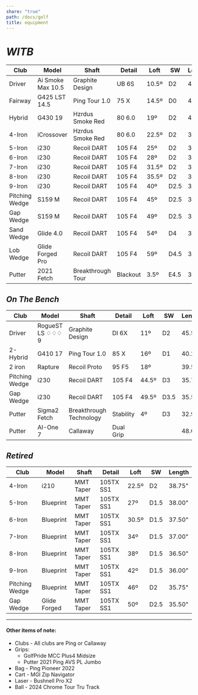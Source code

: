 ```yaml
---
share: "true"
path: /docs/golf
title: equipment
---
```

# _WITB_

| Club           | Model             | Shaft             | Detail   | Loft  | SW   | Length |
| -------------- | ----------------- | ----------------- | -------- | ----- | ---- | ------ |
| Driver         | Ai Smoke Max 10.5 | Graphite Design   | UB 6S    | 10.5º | D2   | 45.50" |
| Fairway        | G425 LST 14.5     | Ping Tour 1.0     | 75 X     | 14.5º | D0   | 43.00" |
| Hybrid         | G430 19           | Hzrdus Smoke Red  | 80 6.0   | 19º   | D2   | 40.25" |
| 4-Iron         | iCrossover        | Hzrdus Smoke Red  | 80 6.0   | 22.5º | D2   | 39.00" |
| 5-Iron         | i230              | Recoil DART       | 105 F4   | 25º   | D2   | 38.25" |
| 6-Iron         | i230              | Recoil DART       | 105 F4   | 28º   | D2   | 37.63" |
| 7-Iron         | i230              | Recoil DART       | 105 F4   | 31.5º | D2   | 37.00" |
| 8-Iron         | i230              | Recoil DART       | 105 F4   | 35.5º | D2   | 36.50" |
| 9-Iron         | i230              | Recoil DART       | 105 F4   | 40º   | D2.5 | 36.00" |
| Pitching Wedge | S159 M            | Recoil DART       | 105 F4   | 45º   | D2.5 | 35.50" |
| Gap Wedge      | S159 M            | Recoil DART       | 105 F4   | 49º   | D2.5 | 35.50" |
| Sand Wedge     | Glide 4.0         | Recoil DART       | 105 F4   | 54º   | D4   | 35.50" |
| Lob Wedge      | Glide Forged Pro  | Recoil DART       | 105 F4   | 59º   | D4.5 | 35.50" |
| Putter         | 2021 Fetch        | Breakthrough Tour | Blackout | 3.5º  | E4.5 | 33.60" |

## _On The Bench_

| Club           | Model            | Shaft                   | Detail    | Loft  | SW   | Length |
| -------------- | ---------------- | ----------------------- | --------- | ----- | ---- | ------ |
| Driver         | RogueST LS ♢♢♢ 9 | Graphite Design         | DI 6X     | 11º   | D2   | 45.50" |
| 2-Hybrid       | G410 17          | Ping Tour 1.0           | 85 X      | 16º   | D1   | 40.25" |
| 2 iron         | Rapture          | Recoil Proto            | 95 F5     | 18º   |      | 39.50" |
| Pitching Wedge | i230             | Recoil DART             | 105 F4    | 44.5º | D3   | 35.75" |
| Gap Wedge      | i230             | Recoil DART             | 105 F4    | 49.5º | D3.5 | 35.50" |
| Putter         | Sigma2 Fetch     | Breakthrough Technology | Stability | 4º    | D3   | 32.90" |
| Putter         | AI-One 7         | Callaway                | Dual Grip |       |      | 48.00" |

## _Retired_

| Club           | Model         | Shaft                   | Detail    | Loft  | SW   | Length |
| -------------- | ------------- | ----------------------- | --------- | ----- | ---- | ------ |
| 4-Iron         | i210          | MMT Taper               | 105TX SS1 | 22.5º | D2   | 38.75" |
| 5-Iron         | Blueprint     | MMT Taper               | 105TX SS1 | 27º   | D1.5 | 38.00" |
| 6-Iron         | Blueprint     | MMT Taper               | 105TX SS1 | 30.5º | D1.5 | 37.50" |
| 7-Iron         | Blueprint     | MMT Taper               | 105TX SS1 | 34º   | D1.5 | 37.00" |
| 8-Iron         | Blueprint     | MMT Taper               | 105TX SS1 | 38º   | D1.5 | 36.50" |
| 9-Iron         | Blueprint     | MMT Taper               | 105TX SS1 | 42º   | D1.5 | 36.00" |
| Pitching Wedge | Blueprint     | MMT Taper               | 105TX SS1 | 46º   | D2   | 35.75" |
| Gap Wedge      | Glide Forged  | MMT Taper               | 105TX SS1 | 50º   | D2.5 | 35.50" |


---

#### Other items of note:

* Clubs - All clubs are Ping or Callaway
* Grips:
    + GolfPride MCC Plus4 Midsize
    + Putter 2021 Ping AVS PL Jumbo
* Bag - Ping Pioneer 2022
* Cart - MGI Zip Navigator
* Laser - Bushnell Pro X2
* Ball - 2024 Chrome Tour Tru Track
